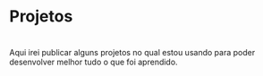 # <h1>Projetos<h1>
  <p>Aqui irei publicar alguns projetos no qual estou usando para poder desenvolver melhor tudo o que foi aprendido.</p>
